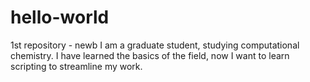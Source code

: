 # hello-world
1st repository - newb
I am a graduate student, studying computational chemistry. I have learned the basics of the field, now I want to learn scripting to streamline my work.
